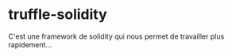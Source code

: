 # truffle-solidity


C'est une framework de solidity qui nous permet de travailler plus rapidement...
